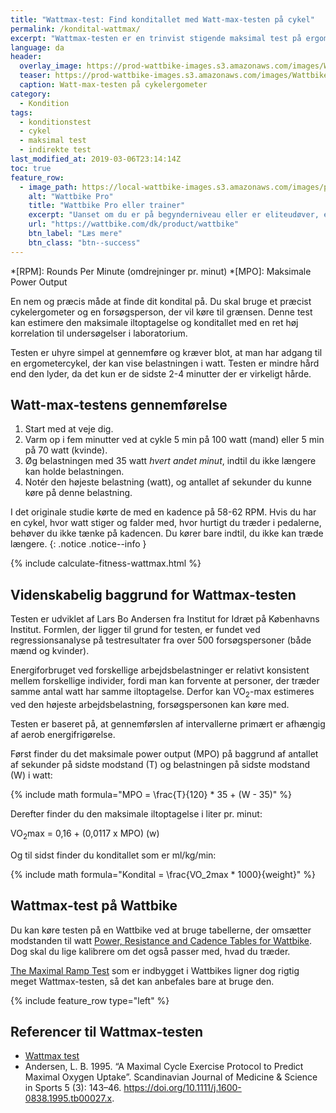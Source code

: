 ```yaml
---
title: "Wattmax-test: Find konditallet med Watt-max-testen på cykel"
permalink: /kondital-wattmax/
excerpt: "Wattmax-testen er en trinvist stigende maksimal test på ergometercykel. Watt-max-testens resultat kan være et præstationsmål i sig selv, men testen giver også et validt estimat af den maksimale iltoptagelse."
language: da
header:
  overlay_image: https://prod-wattbike-images.s3.amazonaws.com/images/Wattbike4059_edit-(2)-ecffa30a11c87543.jpg
  teaser: https://prod-wattbike-images.s3.amazonaws.com/images/Wattbike4059_edit-(2)-ecffa30a11c87543.jpg
  caption: Watt-max-testen på cykelergometer
category:
  - Kondition
tags:
  - konditionstest
  - cykel
  - maksimal test
  - indirekte test
last_modified_at: 2019-03-06T23:14:14Z
toc: true
feature_row:
  - image_path: https://local-wattbike-images.s3.amazonaws.com/images/product__wattbike@3x.jpg
    alt: "Wattbike Pro"
    title: "Wattbike Pro eller trainer"
    excerpt: "Uanset om du er på begynderniveau eller er eliteudøver, er Wattbike Pro og Trainer udviklet til at forbedre din performance."
    url: "https://wattbike.com/dk/product/wattbike"
    btn_label: "Læs mere"
    btn_class: "btn--success"
---
```


*[RPM]: Rounds Per Minute (omdrejninger pr. minut)
*[MPO]: Maksimale Power Output

En nem og præcis måde at finde dit kondital på. Du skal bruge et præcist cykelergometer og en forsøgsperson, der vil køre til grænsen. Denne test kan estimere den maksimale iltoptagelse og konditallet med en ret høj korrelation til undersøgelser i laboratorium. 

Testen er uhyre simpel at gennemføre og kræver blot, at man har adgang til en ergometercykel, der kan vise belastningen i watt. Testen er mindre hård end den lyder, da det kun er de sidste 2-4 minutter der er virkeligt hårde.

## Watt-max-testens gennemførelse

1. Start med at veje dig.
2. Varm op i fem minutter ved at cykle 5 min på 100 watt (mand) eller 5 min på 70 watt (kvinde).
3. Øg belastningen med 35 watt _hvert andet minut_, indtil du ikke længere kan holde belastningen.
4. Notér den højeste belastning (watt), og antallet af sekunder du kunne køre på denne belastning.

I det originale studie kørte de med en kadence på 58-62 RPM. Hvis du har en cykel, hvor watt stiger og falder med, hvor hurtigt du træder i pedalerne, behøver du ikke tænke på kadencen. Du kører bare indtil, du ikke kan træde længere.
{: .notice .notice--info }

{% include calculate-fitness-wattmax.html %}

## Videnskabelig baggrund for Wattmax-testen

Testen er udviklet af Lars Bo Andersen fra Institut for Idræt på Københavns Institut. Formlen, der ligger til grund for testen, er fundet ved regressionsanalyse på testresultater fra over 500 forsøgspersoner (både mænd og kvinder).

Energiforbruget ved forskellige arbejdsbelastninger er relativt konsistent mellem forskellige individer, fordi man kan forvente at personer, der træder samme antal watt har samme iltoptagelse. Derfor kan VO<sub>2</sub>-max estimeres ved den højeste arbejdsbelastning, forsøgspersonen kan køre med.

Testen er baseret på, at gennemførslen af intervallerne primært er afhængig af aerob energifrigørelse. 

Først finder du det maksimale power output (MPO) på baggrund af antallet af sekunder på sidste modstand (T) og belastningen på sidste modstand (W) i watt:

{% include math formula="MPO = \frac{T}{120} * 35 + (W - 35)" %}

Derefter finder du den maksimale iltoptagelse i liter pr. minut:

VO<sub>2</sub>max = 0,16 + (0,0117 x MPO) (w)

Og til sidst finder du konditallet som er ml/kg/min:

{% include math formula="Kondital = \frac{VO_2max * 1000}{weight}" %}

## Wattmax-test på Wattbike

Du kan køre testen på en Wattbike ved at bruge tabellerne, der omsætter modstanden til watt [Power, Resistance and Cadence Tables for Wattbike](https://support.wattbike.com/hc/da/articles/115001881825-Power-Resistance-and-Cadence-Tables). Dog skal du lige kalibrere om det også passer med, hvad du træder.

[The Maximal Ramp Test](https://wattbike.com/dk/performance-tests/the-maximal-ramp-test) som er indbygget i Wattbikes ligner dog rigtig meget Wattmax-testen, så det kan anbefales bare at bruge den.

{% include feature_row type="left" %}

## Referencer til Wattmax-testen

- [Wattmax test](https://systime.dk/fileadmin/indhold/SupplerendeMaterialer/Idraet_-_teori_og_traening/4_Traeningslaere/watt-max.htm)
- Andersen, L. B. 1995. “A Maximal Cycle Exercise Protocol to Predict Maximal Oxygen Uptake”. Scandinavian Journal of Medicine & Science in Sports 5 (3): 143–46. <https://doi.org/10.1111/j.1600-0838.1995.tb00027.x>.
